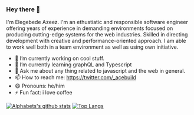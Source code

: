    ### Hey there 👋 
I'm Elegebede Azeez. I'm an ethustiatic and responsible software engineer offering years of experience in demanding environments focused on producing cutting-edge systems for the web industries. Skilled in directing development with creative and performance-oriented approach. I am able to work well both in a team environment as well as using own initiative.

- 🔭 I’m currently working on cool stuff.
- 🌱 I’m currently learning graphQL and Typescript
- 💬 Ask me about any thing related to javascript and the web in general.
- 📫 How to reach me: https://twitter.com/_acebuild
- 😄 Pronouns: he/him
- ⚡ Fun fact: i love coffee



[![Alphabets's github stats](https://github-readme-stats.vercel.app/api?username=acethecreator&show_icons=true)](https://github.com/acethecreator/github-readme-stats)                                                                                        [![Top Langs](https://github-readme-stats.vercel.app/api/top-langs/?username=acethecreator&layout=compact)](https://github.com/acethecreator/github-readme-stats)
